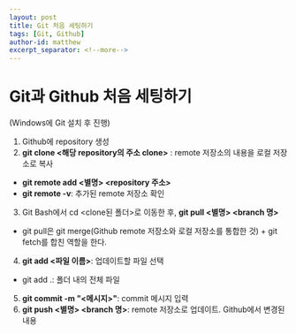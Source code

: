 ```yaml
---
layout: post
title: Git 처음 세팅하기
tags: [Git, Github]
author-id: matthew
excerpt_separator: <!--more-->
---
```


# Git과 Github 처음 세팅하기
(Windows에 Git 설치 후 진행)

1. Github에 repository 생성
2. **git clone &lt;해당 repository의 주소 clone&gt;** : remote 저장소의 내용을 로컬 저장소로 복사
- **git remote add &lt;별명&gt; &lt;repository 주소&gt;**
- **git remote -v**: 추가된 remote 저장소 확인
3. Git Bash에서 cd &lt;clone된 폴더&gt;로 이동한 후, **git pull &lt;별명&gt; &lt;branch 명&gt;**
- git pull은 git merge(Github remote 저장소와 로컬 저장소를 통합한 것) + git fetch를 합친 역할을 한다.
4. **git add &lt;파일 이름&gt;**: 업데이트할 파일 선택
- git add .: 폴더 내의 전체 파일
5. **git commit -m "&lt;메시지&gt;"**: commit 메시지 입력
6. **git push &lt;별명&gt; &lt;branch 명&gt;**: remote 저장소로 업데이트. Github에서 변경된 내용 
